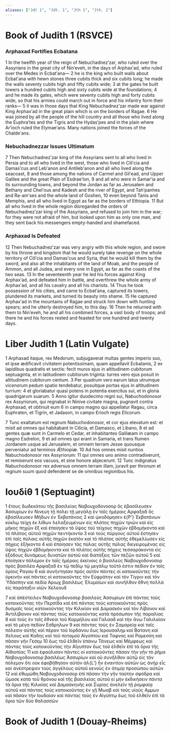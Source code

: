 ```yaml
---
aliases: ["Jdt 1", "Jdt. 1", "Jth 1", "Jth. 1"]
---
```



# Book of Judith 1 (RSVCE)

### Arphaxad Fortifies Ecbatana
1 In the twelfth year of the reign of Nebuchadnezʹzar, who ruled over the Assyrians in the great city of Ninʹeveh, in the days of Arphaxʹad, who ruled over the Medes in Ecbatʹana—
2 he is the king who built walls about Ecbatʹana with hewn stones three cubits thick and six cubits long; he made the walls seventy cubits high and fifty cubits wide;
3 at the gates he built towers a hundred cubits high and sixty cubits wide at the foundations;
4 and he made its gates, which were seventy cubits high and forty cubits wide, so that his armies could march out in force and his infantry form their ranks—
5 it was in those days that King Nebuchadnezʹzar made war against King Arphaxʹad in the great plain which is on the borders of Ragae.
6 He was joined by all the people of the hill country and all those who lived along the Euphraʹtes and the Tigris and the Hydasʹpes and in the plain where Arʹioch ruled the Elymaeʹans. Many nations joined the forces of the Chaldeʹans.
### Nebuchadnezzar Issues Ultimatum
7 Then Nebuchadnezʹzar king of the Assyrians sent to all who lived in Persia and to all who lived in the west, those who lived in Ciliʹcia and Damasʹcus and Lebʹanon and Antilebʹanon and all who lived along the seacoast,
8 and those among the nations of Carmel and Gilʹead, and Upper Galilee and the great Plain of Esdraeʹlon,
9 and all who were in Samarʹia and its surrounding towns, and beyond the Jordan as far as Jerusalem and Bethany and Chelʹous and Kadesh and the river of Egypt, and Tahʹpanhes and Ra-amʹses and the whole land of Goshen,
10 even beyond Tanis and Memphis, and all who lived in Egypt as far as the borders of Ethiopia.
11 But all who lived in the whole region disregarded the orders of Nebuchadnezʹzar king of the Assyrians, and refused to join him in the war; for they were not afraid of him, but looked upon him as only one man, and they sent back his messengers empty-handed and shamefaced.
### Arphaxad Is Defeated
12 Then Nebuchadnezʹzar was very angry with this whole region, and swore by his throne and kingdom that he would surely take revenge on the whole territory of Ciliʹcia and Damasʹcus and Syria, that he would kill them by the sword, and also all the inhabitants of the land of Moab, and the people of Ammon, and all Judea, and every one in Egypt, as far as the coasts of the two seas.
13 In the seventeenth year he led his forces against King Arphaxʹad, and defeated him in battle, and overthrew the whole army of Arphaxʹad, and all his cavalry and all his chariots.
14 Thus he took possession of his cities, and came to Ecbatʹana, captured its towers, plundered its markets, and turned its beauty into shame.
15 He captured Arphaxʹad in the mountains of Ragae and struck him down with hunting spears; and he utterly destroyed him, to this day.
16 Then he returned with them to Ninʹeveh, he and all his combined forces, a vast body of troops; and there he and his forces rested and feasted for one hundred and twenty days.


# Liber Judith 1 (Latin Vulgate)

1 Arphaxad itaque, rex Medorum, subjugaverat multas gentes imperio suo, et ipse ædificavit civitatem potentissimam, quam appellavit Ecbatanis,
2 ex lapidibus quadratis et sectis: fecit muros ejus in altitudinem cubitorum septuaginta, et in latitudinem cubitorum triginta: turres vero ejus posuit in altitudinem cubitorum centum.
3 Per quadrum vero earum latus utrumque vicenorum pedum spatio tendebatur, posuitque portas ejus in altitudinem turrium:
4 et gloriabatur quasi potens in potentia exercitus sui, et in gloria quadrigarum suarum.
5 Anno igitur duodecimo regni sui, Nabuchodonosor rex Assyriorum, qui regnabat in Ninive civitate magna, pugnavit contra Arphaxad, et obtinuit eum
6 in campo magno qui appellatur Ragau, circa Euphraten, et Tigrin, et Jadason, in campo Erioch regis Elicorum.

7 Tunc exaltatum est regnum Nabuchodonosor, et cor ejus elevatum est: et misit ad omnes qui habitabant in Cilicia, et Damasco, et Libano,
8 et ad gentes quæ sunt in Carmelo et Cedar, et inhabitantes Galilæam in campo magno Esdrelon,
9 et ad omnes qui erant in Samaria, et trans flumen Jordanem usque ad Jerusalem, et omnem terram Jesse quousque perveniatur ad terminos Æthiopiæ.
10 Ad hos omnes misit nuntios Nabuchodonosor rex Assyriorum:
11 qui omnes uno animo contradixerunt, et remiserunt eos vacuos, et sine honore abjecerunt.
12 Tunc indignatus Nabuchodonosor rex adversus omnem terram illam, juravit per thronum et regnum suum quod defenderet se de omnibus regionibus his.


# Ιουδίθ 1 (Septuagint)

1 ἔτους δωδεκάτου τῆς βασιλείας Ναβουχοδονοσορ ὃς ἐβασίλευσεν Ἀσσυρίων ἐν Νινευη τῇ πόλει τῇ μεγάλῃ ἐν ταῖς ἡμέραις Αρφαξαδ ὃς ἐβασίλευσεν Μήδων ἐν Ἐκβατάνοις
2 καὶ ᾠκοδόμησεν ἐ{P'} Ἐκβατάνων κύκλῳ τείχη ἐκ λίθων λελαξευμένων εἰς πλάτος πηχῶν τριῶν καὶ εἰς μῆκος πηχῶν ἓξ καὶ ἐποίησεν τὸ ὕψος τοῦ τείχους πηχῶν ἑβδομήκοντα καὶ τὸ πλάτος αὐτοῦ πηχῶν πεντήκοντα
3 καὶ τοὺς πύργους αὐτοῦ ἔστησεν ἐπὶ ταῖς πύλαις αὐτῆς πηχῶν ἑκατὸν καὶ τὸ πλάτος αὐτῆς ἐθεμελίωσεν εἰς πήχεις ἑξήκοντα
4 καὶ ἐποίησεν τὰς πύλας αὐτῆς πύλας διεγειρομένας εἰς ὕψος πηχῶν ἑβδομήκοντα καὶ τὸ πλάτος αὐτῆς πήχεις τεσσαράκοντα εἰς ἐξόδους δυνάμεως δυνατῶν αὐτοῦ καὶ διατάξεις τῶν πεζῶν αὐτοῦ
5 καὶ ἐποίησεν πόλεμον ἐν ταῖς ἡμέραις ἐκείναις ὁ βασιλεὺς Ναβουχοδονοσορ πρὸς βασιλέα Αρφαξαδ ἐν τῷ πεδίῳ τῷ μεγάλῳ τοῦτό ἐστιν πεδίον ἐν τοῖς ὁρίοις Ραγαυ
6 καὶ συνήντησαν πρὸς αὐτὸν πάντες οἱ κατοικοῦντες τὴν ὀρεινὴν καὶ πάντες οἱ κατοικοῦντες τὸν Εὐφράτην καὶ τὸν Τίγριν καὶ τὸν Ὑδάσπην καὶ πεδία Αριωχ βασιλέως Ἐλυμαίων καὶ συνῆλθον ἔθνη πολλὰ εἰς παράταξιν υἱῶν Χελεουδ

7 καὶ ἀπέστειλεν Ναβουχοδονοσορ βασιλεὺς Ἀσσυρίων ἐπὶ πάντας τοὺς κατοικοῦντας τὴν Περσίδα καὶ ἐπὶ πάντας τοὺς κατοικοῦντας πρὸς δυσμαῖς τοὺς κατοικοῦντας τὴν Κιλικίαν καὶ Δαμασκὸν καὶ τὸν Λίβανον καὶ Ἀντιλίβανον καὶ πάντας τοὺς κατοικοῦντας κατὰ πρόσωπον τῆς παραλίας
8 καὶ τοὺς ἐν τοῖς ἔθνεσι τοῦ Καρμήλου καὶ Γαλααδ καὶ τὴν ἄνω Γαλιλαίαν καὶ τὸ μέγα πεδίον Εσδρηλων
9 καὶ πάντας τοὺς ἐν Σαμαρείᾳ καὶ ταῖς πόλεσιν αὐτῆς καὶ πέραν τοῦ Ιορδάνου ἕως Ιερουσαλημ καὶ Βατανη καὶ Χελους καὶ Καδης καὶ τοῦ ποταμοῦ Αἰγύπτου καὶ Ταφνας καὶ Ραμεσση καὶ πᾶσαν γῆν Γεσεμ
10 ἕως τοῦ ἐλθεῖν ἐπάνω Τάνεως καὶ Μέμφεως καὶ πάντας τοὺς κατοικοῦντας τὴν Αἴγυπτον ἕως τοῦ ἐλθεῖν ἐπὶ τὰ ὅρια τῆς Αἰθιοπίας
11 καὶ ἐφαύλισαν πάντες οἱ κατοικοῦντες πᾶσαν τὴν γῆν τὸ ῥῆμα Ναβουχοδονοσορ βασιλέως Ἀσσυρίων καὶ οὐ συνῆλθον αὐτῷ εἰς τὸν πόλεμον ὅτι οὐκ ἐφοβήθησαν αὐτόν ἀλ{L'} ἦν ἐναντίον αὐτῶν ὡς ἀνὴρ εἷς καὶ ἀνέστρεψαν τοὺς ἀγγέλους αὐτοῦ κενοὺς ἐν ἀτιμίᾳ προσώπου αὐτῶν
12 καὶ ἐθυμώθη Ναβουχοδονοσορ ἐπὶ πᾶσαν τὴν γῆν ταύτην σφόδρα καὶ ὤμοσε κατὰ τοῦ θρόνου καὶ τῆς βασιλείας αὐτοῦ εἰ μὴν ἐκδικήσειν πάντα τὰ ὅρια τῆς Κιλικίας καὶ Δαμασκηνῆς καὶ Συρίας ἀνελεῖν τῇ ῥομφαίᾳ αὐτοῦ καὶ πάντας τοὺς κατοικοῦντας ἐν γῇ Μωαβ καὶ τοὺς υἱοὺς Αμμων καὶ πᾶσαν τὴν Ιουδαίαν καὶ πάντας τοὺς ἐν Αἰγύπτῳ ἕως τοῦ ἐλθεῖν ἐπὶ τὰ ὅρια τῶν δύο θαλασσῶν


# Book of Judith 1 (Douay-Rheims)

